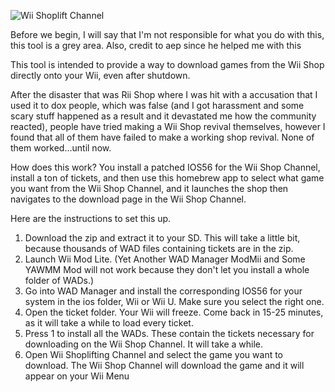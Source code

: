 ![Wii Shoplift Channel](http://transfer.archivete.am/9Qu6m/wiishop.png)

Before we begin, I will say that I'm not responsible for what you do with this, this tool is a grey area. Also, credit to aep since he helped me with this

This tool is intended to provide a way to download games from the Wii Shop directly onto your Wii, even after shutdown.

After the disaster that was Rii Shop where I was hit with a accusation that I used it to dox people, which was false (and I got harassment and some scary stuff happened as a result and it devastated me how the community reacted), people have tried making a Wii Shop revival themselves, however I found that all of them have failed to make a working shop revival. None of them worked...until now.

How does this work? You install a patched IOS56 for the Wii Shop Channel, install a ton of tickets, and then use this homebrew app to select what game you want from the Wii Shop Channel, and it launches the shop then navigates to the download page in the Wii Shop Channel.

Here are the instructions to set this up.

1. Download the zip and extract it to your SD. This will take a little bit, because thousands of WAD files containing tickets are in the zip.
2. Launch Wii Mod Lite. (Yet Another WAD Manager ModMii and Some YAWMM Mod will not work because they don't let you install a whole folder of WADs.)
3. Go into WAD Manager and install the corresponding IOS56 for your system in the ios folder, Wii or Wii U. Make sure you select the right one.
4. Open the ticket folder. Your Wii will freeze. Come back in 15-25 minutes, as it will take a while to load every ticket.
5. Press 1 to install all the WADs. These contain the tickets necessary for downloading on the Wii Shop Channel. It will take a while.
6. Open Wii Shoplifting Channel and select the game you want to download. The Wii Shop Channel will download the game and it will appear on your Wii Menu
